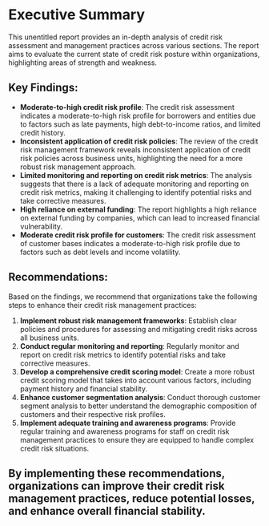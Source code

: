 # Executive Summary

This unentitled report provides an in-depth analysis of credit risk assessment and management practices across various sections. The report aims to evaluate the current state of credit risk posture within organizations, highlighting areas of strength and weakness.

## Key Findings:

* **Moderate-to-high credit risk profile**: The credit risk assessment indicates a moderate-to-high risk profile for borrowers and entities due to factors such as late payments, high debt-to-income ratios, and limited credit history.
* **Inconsistent application of credit risk policies**: The review of the credit risk management framework reveals inconsistent application of credit risk policies across business units, highlighting the need for a more robust risk management approach.
* **Limited monitoring and reporting on credit risk metrics**: The analysis suggests that there is a lack of adequate monitoring and reporting on credit risk metrics, making it challenging to identify potential risks and take corrective measures.
* **High reliance on external funding**: The report highlights a high reliance on external funding by companies, which can lead to increased financial vulnerability.
* **Moderate credit risk profile for customers**: The credit risk assessment of customer bases indicates a moderate-to-high risk profile due to factors such as debt levels and income volatility.

## Recommendations:

Based on the findings, we recommend that organizations take the following steps to enhance their credit risk management practices:

1.  **Implement robust risk management frameworks**: Establish clear policies and procedures for assessing and mitigating credit risks across all business units.
2.  **Conduct regular monitoring and reporting**: Regularly monitor and report on credit risk metrics to identify potential risks and take corrective measures.
3.  **Develop a comprehensive credit scoring model**: Create a more robust credit scoring model that takes into account various factors, including payment history and financial stability.
4.  **Enhance customer segmentation analysis**: Conduct thorough customer segment analysis to better understand the demographic composition of customers and their respective risk profiles.
5.  **Implement adequate training and awareness programs**: Provide regular training and awareness programs for staff on credit risk management practices to ensure they are equipped to handle complex credit risk situations.

By implementing these recommendations, organizations can improve their credit risk management practices, reduce potential losses, and enhance overall financial stability.
---

<a id="introduction_background"></a>

